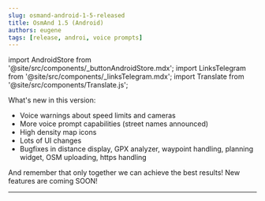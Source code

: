 ```yaml
---
slug: osmand-android-1-5-released
title: OsmAnd 1.5 (Android)
authors: eugene
tags: [release, androi, voice prompts]
---
```

import AndroidStore from '@site/src/components/_buttonAndroidStore.mdx';
import LinksTelegram from '@site/src/components/_linksTelegram.mdx';
import Translate from '@site/src/components/Translate.js';

What's new in this version:

* Voice warnings about speed limits and cameras
* More voice prompt capabilities (street names announced)
* High density map icons
* Lots of UI changes
* Bugfixes in distance display, GPX analyzer, waypoint handling, planning widget, OSM uploading, https handling

<!--truncate-->

And remember that only together we can achieve the best results!
New features are coming SOON!

____________________________ 

<LinksTelegram/>
<AndroidStore/>
